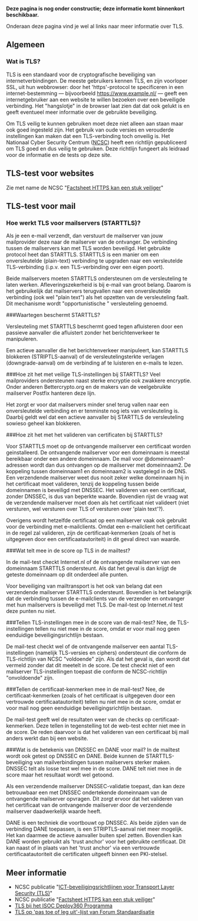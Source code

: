 **Deze pagina is nog onder constructie; deze informatie komt binnenkort
beschikbaar.**

Onderaan deze pagina vind je wel al links naar meer informatie over TLS.

## Algemeen

### Wat is TLS?

TLS is een standaard voor de cryptografische beveiliging van
internetverbindingen. De meeste gebruikers kennen TLS, en zijn voorloper SSL,
uit hun webbrowser: door het &#39;https&#39;-protocol te specificeren in een
internet-bestemming &mdash; bijvoorbeeld https://www.example.nl/ &mdash; geeft
een internetgebruiker aan een website te willen bezoeken over een beveiligde
verbinding. Het &quot;hangslotje&quot; in de browser laat zien dat dat ook
gelukt is en geeft eventueel meer informatie over de gebruikte beveiliging.

Om TLS veilig te kunnen gebruiken moet deze niet alleen aan staan maar ook
goed ingesteld zijn. Het gebruik van oude versies en verouderde instellingen
kan maken dat een TLS-verbinding toch onveilig is. Het Nationaal Cyber
Security Centrum ([NCSC](/partners/#NCSC)) heeft een richtlijn gepubliceerd om
TLS goed en dus veilig te gebruiken. Deze richtlijn fungeert als leidraad voor
de informatie en de tests op deze site.

## TLS-test voor websites
Zie met name de NCSC "[Factsheet HTTPS kan een stuk veiliger](https://www.ncsc.nl/dienstverlening/expertise-advies/kennisdeling/factsheets/factsheet-https-kan-een-stuk-veiliger.html)" 

## TLS-test voor mail

### Hoe werkt TLS voor mailservers (STARTTLS)?

Als je een e-mail verzendt, dan verstuurt de mailserver van jouw mailprovider deze naar de mailserver van de ontvanger. De verbinding tussen de mailservers kan met TLS worden beveiligd. Het gebruikte protocol heet dan STARTTLS. STARTTLS is een manier om een onversleutelde (plain-text) verbinding te upgraden naar een versleutelde TLS-verbinding (i.p.v. een TLS-verbinding over een eigen poort).

Beide mailservers moeten STARTTLS ondersteunen om de versleuteling te laten werken. Afleveringszekerheid is bij e-mail van groot belang. Daarom is het gebruikelijk dat mailservers terugvallen naar een onversleutelde verbinding (ook wel &quot;plain text&quot;) als het opzetten van de versleuteling faalt. Dit mechanisme wordt &quot;opportunistische &quot; versleuteling genoemd.

###Waartegen beschermt STARTTLS?

Versleuteling met STARTTLS beschermt goed tegen afluisteren door een passieve
aanvaller die afluistert zonder het berichtenverkeer te manipuleren.

Een actieve aanvaller die het berichtenverkeer manipuleert, kan
STARTTLS blokkeren (STRIPTLS-aanval) of de versleutelingsterkte verlagen (downgrade-aanval) om de verbinding af te luisteren en e-mails te lezen.


###Hoe zit het met veilige TLS-instellingen bij STARTTLS?
Veel mailproviders ondersteunen naast sterke encryptie ook zwakkere encryptie. Onder anderen Bettercrypto.org en de makers van de veelgebruikte mailserver Postfix hanteren deze lijn. 

Het zorgt er voor dat mailservers minder snel terug vallen naar een onversleutelde verbinding en er tenminste nog iets van versleuteling is. Daarbij geldt wel dat een actieve aanvaller bij STARTTLS de versleuteling sowieso geheel kan blokkeren. 


###Hoe zit het met het valideren van certificaten bij STARTTLS?

Voor STARTTLS moet op de ontvangende mailserver een certificaat worden
geinstalleerd. De ontvangende mailserver voor een domeinnaam is meestal bereikbaar onder een andere domeinnaam. De mail voor @domeinnaam1-adressen wordt dan dus ontvangen op de mailserver met domeinnaam2. De koppeling tussen domeinnaam1 en domeinnaam2 is vastgelegd in de DNS. Een verzendende mailserver weet dus nooit zeker welke domeinnaam hij in het certificaat moet valideren, tenzij de koppeling tussen beide domeinnamen is beveiligd met DNSSEC. Het valideren van een certificaat, zonder DNSSEC, is dus van beperkte waarde. Bovendien rijst de vraag wat de verzendende mailserver moet doen als het certificaat niet valideert (niet versturen, wel versturen over TLS of versturen over 'plain text'?). 

Overigens wordt hetzelfde certificaat op een mailserver vaak ook gebruikt voor de verbinding met e-mailclients. Omdat een e-mailclient het certificaat in de regel zal valideren, zijn de certificaat-kenmerken (zoals of het is uitgegeven door een certificaatautoriteit) in dit geval direct van waarde.

###Wat telt mee in de score op TLS in de mailtest?

In de mail-test checkt Internet.nl of de ontvangende mailserver van een domeinnaam STARTTLS ondersteunt. Als dat het geval is dan krijgt de geteste domeinnaam op dit onderdeel alle punten.

Voor beveiliging van mailtransport is het ook van belang dat een verzendende mailserver STARTTLS ondersteunt. Bovendien is het belangrijk dat de verbinding tussen de e-mailclients van de verzender en ontvanger met hun mailservers is beveiligd met TLS. De mail-test op Internet.nl test deze punten nu niet.


###Tellen TLS-instellingen mee in de score van de mail-test?
Nee, de TLS-instellingen tellen nu niet mee in de score, omdat er voor mail nog geen eenduidige beveiligingsrichtlijn bestaan. 

De mail-test checkt wel of de ontvangende mailserver een aantal TLS-instellingen (namelijk TLS-versies en ciphers) ondersteunt die conform de TLS-richtlijn van NCSC &quot;voldoende&quot; zijn. Als dat het geval is, dan wordt dat vermeld zonder dat dit meetelt in de score. De test checkt niet of een mailserver TLS-instellingen toepast die conform de NCSC-richtlijn &quot;onvoldoende&quot; zijn. 


###Tellen de certificaat-kenmerken mee in de mail-test?
Nee, de certificaat-kenmerken (zoals of het certificaat is uitgegeven door een vertrouwde certificaatautoriteit) tellen nu niet mee in de score, omdat er voor mail nog geen eenduidige beveiligingsrichtlijn bestaan. 

De mail-test geeft wel de resultaten weer van de checks op certificaat-kenmerken. Deze tellen in tegenstelling tot de web-test echter niet mee in de score. De reden daarvoor is dat het valideren van een certificaat bij mail anders werkt dan bij een website.


###Wat is de betekenis van DNSSEC en DANE voor mail?
In de mailtest wordt ook getest op DNSSEC en DANE. Beide kunnen de STARTTLS-beveiliging van mailverbindingen tussen mailservers sterker maken. DNSSEC telt als losse test wel mee in de score. DANE telt niet mee in de score maar het resultaat wordt wel getoond.

Als een verzendende mailserver DNSSEC-validatie toepast, dan kan deze betrouwbaar een met DNSSEC ondertekende domeinnaam van de ontvangende mailserver opvragen. Dit zorgt ervoor dat het valideren van het certificaat van de ontvangende mailserver door de verzendende mailserver daadwerkelijk waarde heeft.

DANE is een techniek die voortbouwt op DNSSEC. Als beide zijden van de verbinding DANE toepassen, is een STRIPTLS-aanval niet meer mogelijk. Het kan daarmee de actieve aanvaller buiten spel zetten. Bovendien kan DANE worden gebruikt als 'trust anchor' voor het gebruikte certificaat. Dit kan naast of in plaats van het 'trust anchor' via een vertrouwde certificaatautoriteit die certificaten uitgeeft binnen een PKI-stelsel.



## Meer informatie

- NCSC publicatie "[ICT-beveiligingsrichtlijnen voor Transport Layer Security (TLS)](https://www.ncsc.nl/dienstverlening/expertise-advies/kennisdeling/whitepapers/ict-beveiligingsrichtlijnen-voor-transport-layer-security-tls.html)"
- NCSC publicatie "[Factsheet HTTPS kan een stuk veiliger](https://www.ncsc.nl/dienstverlening/expertise-advies/kennisdeling/factsheets/factsheet-https-kan-een-stuk-veiliger.html)"
- [TLS bij het ISOC Deploy360 Programma](http://www.internetsociety.org/deploy360/tls/)
- [TLS op 'pas toe of leg uit'-lijst van Forum Standaardisatie](https://lijsten.forumstandaardisatie.nl/open-standaard/tls-0)

